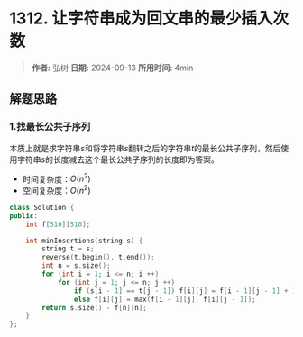 # 1312. 让字符串成为回文串的最少插入次数

> **作者:** 弘树
> **日期:** 2024-09-13
> **所用时间:** 4min

## 解题思路
### 1.找最长公共子序列

本质上就是求字符串$s$和将字符串$s$翻转之后的字符串$t$的最长公共子序列，然后使用字符串$s$的长度减去这个最长公共子序列的长度即为答案。

- 时间复杂度：$O(n^2)$
- 空间复杂度：$O(n^2)$

```C++
class Solution {
public:
    int f[510][510];

    int minInsertions(string s) {
        string t = s;
        reverse(t.begin(), t.end());
        int n = s.size();
        for (int i = 1; i <= n; i ++)
            for (int j = 1; j <= n; j ++)
                if (s[i - 1] == t[j - 1]) f[i][j] = f[i - 1][j - 1] + 1;
                else f[i][j] = max(f[i - 1][j], f[i][j - 1]);
        return s.size() - f[n][n];
    }
};
```